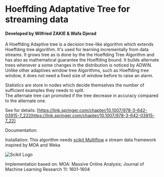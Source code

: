# Hoeffding Adaptative Tree for streaming data

#### Developed by Wilfried ZAKIE & Wafa Djerad 

   A Hoeffding Adaptive tree is a decision tree-like algorithm which extends Hoeffding tree algorithm. 
It's used for learning incrementally from data streams. 
It grows tree as is done by the the Hoeffding Tree Algorithm and has also as mathematical guarantee the Hoeffding bound. 
It builds alternate trees whenever a some changes in the distribution is noticed by ADWIN. Unlike other adaptives window tree Algorithms, such as Hoeffding tree window, it does not need a fixed size of window before to raise an alarm.

Statistics are store in nodes which decide themselves the number of sufficient examples they needs to split.  
The alternate tree can promoted if the tree decrease in accuracy compared to the alternate one.

See for details: [https://link.springer.com/chapter/10.1007/978-3-642-03915-7_22](https://link.springer.com/chapter/10.1007/978-3-642-03915-7_22)

Documentation:


Installation: This algorithm needs [scikit Multiflow](https://scikit-multiflow.github.io/) a stream data framework inspired by MOA and Weka



![Scikit Logo](https://scikit-multiflow.github.io/scikit-multiflow/_images/skmultiflow-logo-wide.png)





Implementation based on: MOA: Massive Online Analysis; Journal of Machine Learning Research 11: 1601-1604
